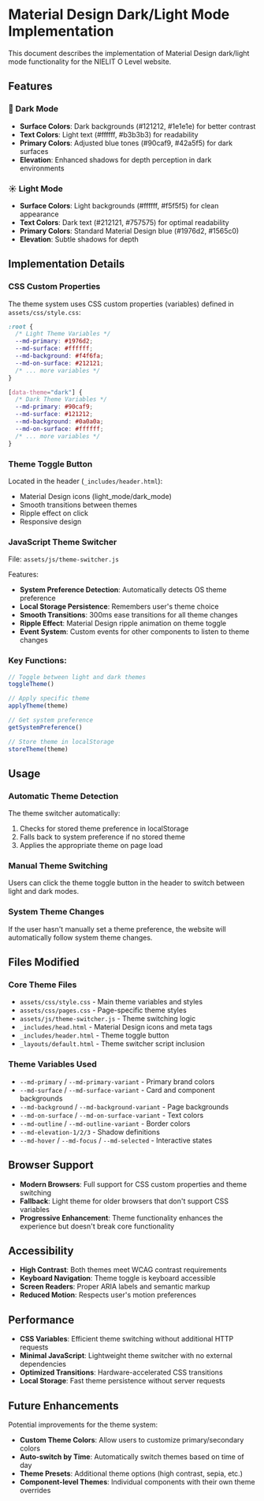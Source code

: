 # Material Design Dark/Light Mode Implementation

This document describes the implementation of Material Design dark/light mode functionality for the NIELIT O Level website.

## Features

### 🌙 Dark Mode
- **Surface Colors**: Dark backgrounds (#121212, #1e1e1e) for better contrast
- **Text Colors**: Light text (#ffffff, #b3b3b3) for readability
- **Primary Colors**: Adjusted blue tones (#90caf9, #42a5f5) for dark surfaces
- **Elevation**: Enhanced shadows for depth perception in dark environments

### ☀️ Light Mode
- **Surface Colors**: Light backgrounds (#ffffff, #f5f5f5) for clean appearance
- **Text Colors**: Dark text (#212121, #757575) for optimal readability
- **Primary Colors**: Standard Material Design blue (#1976d2, #1565c0)
- **Elevation**: Subtle shadows for depth

## Implementation Details

### CSS Custom Properties
The theme system uses CSS custom properties (variables) defined in `assets/css/style.css`:

```css
:root {
  /* Light Theme Variables */
  --md-primary: #1976d2;
  --md-surface: #ffffff;
  --md-background: #f4f6fa;
  --md-on-surface: #212121;
  /* ... more variables */
}

[data-theme="dark"] {
  /* Dark Theme Variables */
  --md-primary: #90caf9;
  --md-surface: #121212;
  --md-background: #0a0a0a;
  --md-on-surface: #ffffff;
  /* ... more variables */
}
```

### Theme Toggle Button
Located in the header (`_includes/header.html`):
- Material Design icons (light_mode/dark_mode)
- Smooth transitions between themes
- Ripple effect on click
- Responsive design

### JavaScript Theme Switcher
File: `assets/js/theme-switcher.js`

Features:
- **System Preference Detection**: Automatically detects OS theme preference
- **Local Storage Persistence**: Remembers user's theme choice
- **Smooth Transitions**: 300ms ease transitions for all theme changes
- **Ripple Effect**: Material Design ripple animation on theme toggle
- **Event System**: Custom events for other components to listen to theme changes

### Key Functions:
```javascript
// Toggle between light and dark themes
toggleTheme()

// Apply specific theme
applyTheme(theme)

// Get system preference
getSystemPreference()

// Store theme in localStorage
storeTheme(theme)
```

## Usage

### Automatic Theme Detection
The theme switcher automatically:
1. Checks for stored theme preference in localStorage
2. Falls back to system preference if no stored theme
3. Applies the appropriate theme on page load

### Manual Theme Switching
Users can click the theme toggle button in the header to switch between light and dark modes.

### System Theme Changes
If the user hasn't manually set a theme preference, the website will automatically follow system theme changes.

## Files Modified

### Core Theme Files
- `assets/css/style.css` - Main theme variables and styles
- `assets/css/pages.css` - Page-specific theme styles
- `assets/js/theme-switcher.js` - Theme switching logic
- `_includes/head.html` - Material Design icons and meta tags
- `_includes/header.html` - Theme toggle button
- `_layouts/default.html` - Theme switcher script inclusion

### Theme Variables Used
- `--md-primary` / `--md-primary-variant` - Primary brand colors
- `--md-surface` / `--md-surface-variant` - Card and component backgrounds
- `--md-background` / `--md-background-variant` - Page backgrounds
- `--md-on-surface` / `--md-on-surface-variant` - Text colors
- `--md-outline` / `--md-outline-variant` - Border colors
- `--md-elevation-1/2/3` - Shadow definitions
- `--md-hover` / `--md-focus` / `--md-selected` - Interactive states

## Browser Support

- **Modern Browsers**: Full support for CSS custom properties and theme switching
- **Fallback**: Light theme for older browsers that don't support CSS variables
- **Progressive Enhancement**: Theme functionality enhances the experience but doesn't break core functionality

## Accessibility

- **High Contrast**: Both themes meet WCAG contrast requirements
- **Keyboard Navigation**: Theme toggle is keyboard accessible
- **Screen Readers**: Proper ARIA labels and semantic markup
- **Reduced Motion**: Respects user's motion preferences

## Performance

- **CSS Variables**: Efficient theme switching without additional HTTP requests
- **Minimal JavaScript**: Lightweight theme switcher with no external dependencies
- **Optimized Transitions**: Hardware-accelerated CSS transitions
- **Local Storage**: Fast theme persistence without server requests

## Future Enhancements

Potential improvements for the theme system:
- **Custom Theme Colors**: Allow users to customize primary/secondary colors
- **Auto-switch by Time**: Automatically switch themes based on time of day
- **Theme Presets**: Additional theme options (high contrast, sepia, etc.)
- **Component-level Themes**: Individual components with their own theme overrides 